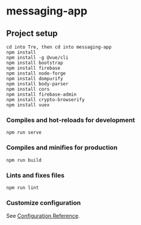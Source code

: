 # messaging-app

## Project setup
```
cd into Tre, then cd into messaging-app
npm install
npm install -g @vue/cli
npm install bootstrap
npm install firebase
npm install node-forge
npm install dompurify
npm install body-parser
npm install cors
npm install firebase-admin
npm install crypto-browserify
npm install vuex

```

### Compiles and hot-reloads for development
```
npm run serve
```

### Compiles and minifies for production
```
npm run build
```

### Lints and fixes files
```
npm run lint
```

### Customize configuration
See [Configuration Reference](https://cli.vuejs.org/config/).
